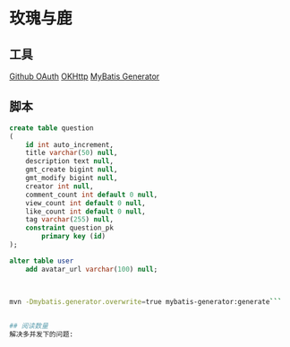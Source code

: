# 玫瑰与鹿

## 工具
[Github OAuth](https://docs.github.com/en/developers/apps/building-github-apps/creating-a-github-app)
[OKHttp](https://square.github.io/okhttp/)
[MyBatis Generator](http://mybatis.org/generator/index.html)


## 脚本
```sql
create table question
(
	id int auto_increment,
	title varchar(50) null,
	description text null,
	gmt_create bigint null,
	gmt_modify bigint null,
	creator int null,
	comment_count int default 0 null,
	view_count int default 0 null,
	like_count int default 0 null,
	tag varchar(255) null,
	constraint question_pk
		primary key (id)
);

alter table user
    add avatar_url varchar(100) null;
    
    
```

```bash
mvn -Dmybatis.generator.overwrite=true mybatis-generator:generate```


## 阅读数量
解决多并发下的问题: 
